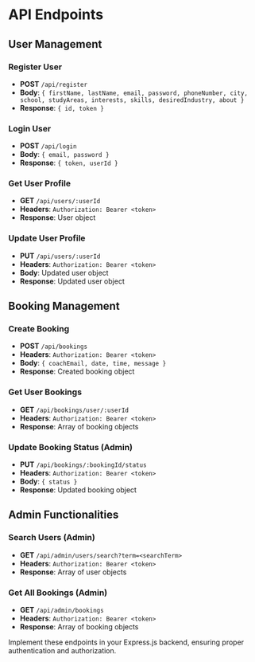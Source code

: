 # API Endpoints

## User Management

### Register User
- **POST** `/api/register`
- **Body**: `{ firstName, lastName, email, password, phoneNumber, city, school, studyAreas, interests, skills, desiredIndustry, about }`
- **Response**: `{ id, token }`

### Login User
- **POST** `/api/login`
- **Body**: `{ email, password }`
- **Response**: `{ token, userId }`

### Get User Profile
- **GET** `/api/users/:userId`
- **Headers**: `Authorization: Bearer <token>`
- **Response**: User object

### Update User Profile
- **PUT** `/api/users/:userId`
- **Headers**: `Authorization: Bearer <token>`
- **Body**: Updated user object
- **Response**: Updated user object

## Booking Management

### Create Booking
- **POST** `/api/bookings`
- **Headers**: `Authorization: Bearer <token>`
- **Body**: `{ coachEmail, date, time, message }`
- **Response**: Created booking object

### Get User Bookings
- **GET** `/api/bookings/user/:userId`
- **Headers**: `Authorization: Bearer <token>`
- **Response**: Array of booking objects

### Update Booking Status (Admin)
- **PUT** `/api/bookings/:bookingId/status`
- **Headers**: `Authorization: Bearer <token>`
- **Body**: `{ status }`
- **Response**: Updated booking object

## Admin Functionalities

### Search Users (Admin)
- **GET** `/api/admin/users/search?term=<searchTerm>`
- **Headers**: `Authorization: Bearer <token>`
- **Response**: Array of user objects

### Get All Bookings (Admin)
- **GET** `/api/admin/bookings`
- **Headers**: `Authorization: Bearer <token>`
- **Response**: Array of booking objects

Implement these endpoints in your Express.js backend, ensuring proper authentication and authorization.